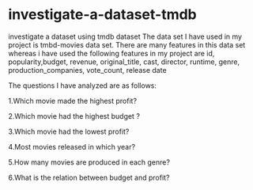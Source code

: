 # investigate-a-dataset-tmdb
investigate a dataset using  tmdb dataset
The data set I have used in my project is tmbd-movies data set. There are many features in this data set whereas i have used the following features in my project are id, popularity,budget, revenue, original_title, cast, director, runtime, genre, production_companies, vote_count, release date

The questions I have analyzed are as follows:

1.Which movie made the highest profit?

2.Which movie had the highest budget ?

3.Which movie had the lowest profit?

4.Most movies released in which year?

5.How many movies are produced in each genre?

6.What is the relation between budget and profit?
